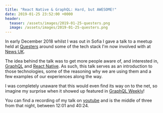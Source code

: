 ```yaml
---
title: "React Native & GraphQL: Hard, but AWESOME!"
date: 2019-01-25 23:52:00 +0000
header:
  teaser: /assets/images/2019-01-25-questers.png
  image: /assets/images/2019-01-25-questers.png
---
```


In early December 2018 whilst I was out in Sofia I gave a talk to a meetup held
at [Questers][questers] around some of the tech stack I'm now involved with at
[News UK][newsuk].

The idea behind the talk was to get more people aware of, and interested in,
[GraphQL][graphql] and [React Native][reactnative]. As such, this talk serves
as an introduction to those technologies, some of the reasoning why we are
using them and a few examples of our experiences along the way.

I was completely unaware that this would even find its way on to the net, so
imagine my surprise when it showed up featured in [GraphQL
Weekly][graphqlweekly]!

You can find a recording of my talk on [youtube][youtube] and is the middle
of three from that night, between 12:01 and 40:24.

[questers]: https://www.questers.com/
[newsuk]: https://www.news.co.uk/
[graphql]: https://graphql.org/
[reactnative]: https://facebook.github.io/react-native/
[graphqlweekly]: https://www.graphqlweekly.com/
[youtube]: https://youtu.be/MlkLj6QsvHU?t=721
